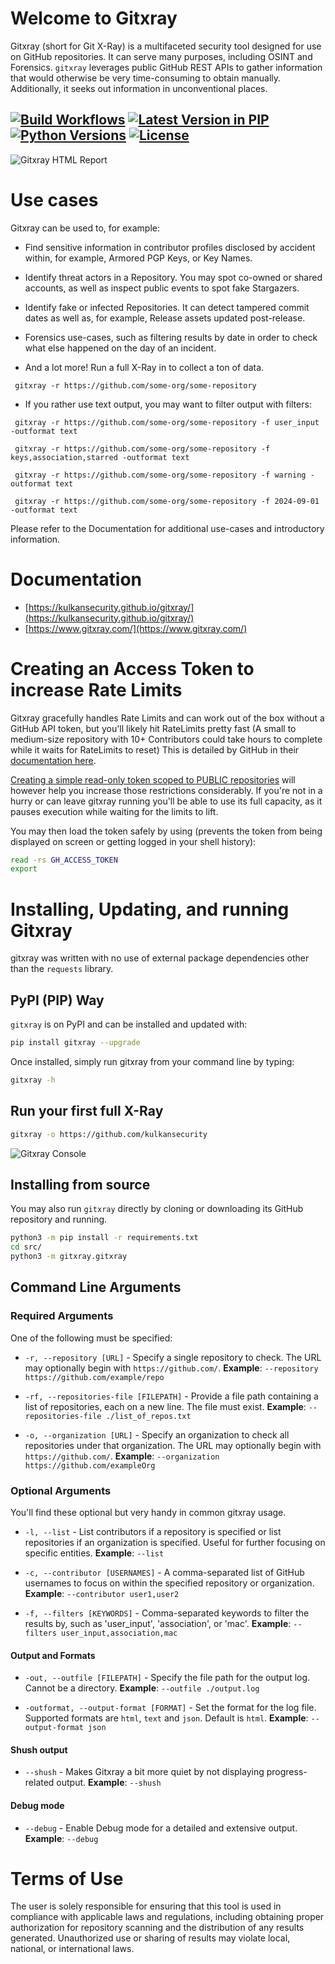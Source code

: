 # Welcome to Gitxray 
Gitxray (short for Git X-Ray) is a multifaceted security tool designed for use on GitHub repositories. It can serve many purposes, including OSINT and Forensics. `gitxray` leverages public GitHub REST APIs to gather information that would otherwise be very time-consuming to obtain manually. Additionally, it seeks out information in unconventional places.

[![Build Workflows](https://github.com/kulkansecurity/gitxray/actions/workflows/ci.yml/badge.svg?branch=main)](https://github.com/kulkansecurity/gitxray) [![Latest Version in PIP](https://img.shields.io/pypi/v/gitxray.svg)](https://pypi.org/project/gitxray) [![Python Versions](https://img.shields.io/pypi/pyversions/gitxray.svg)](https://pypi.org/project/gitxray) [![License](https://img.shields.io/pypi/l/gitxray.svg)](https://github.com/kulkansecurity/gitxray/blob/main/LICENSE) 
--- 
![Gitxray HTML Report](https://kulkansecurity.github.io/gitxray/images/html_report_gitxray.png "Gitxray HTML Report")
<div style="clear: both;"></div>

# Use cases
Gitxray can be used to, for example:

- Find sensitive information in contributor profiles disclosed by accident within, for example, Armored PGP Keys, or Key Names.

- Identify threat actors in a Repository. You may spot co-owned or shared accounts, as well as inspect public events to spot fake Stargazers.

- Identify fake or infected Repositories. It can detect tampered commit dates as well as, for example, Release assets updated post-release.

- Forensics use-cases, such as filtering results by date in order to check what else happened on the day of an incident.

- And a lot more! Run a full X-Ray in to collect a ton of data.

` gitxray -r https://github.com/some-org/some-repository`

- If you rather use text output, you may want to filter output with filters:

` gitxray -r https://github.com/some-org/some-repository -f user_input -outformat text`

` gitxray -r https://github.com/some-org/some-repository -f keys,association,starred -outformat text`

` gitxray -r https://github.com/some-org/some-repository -f warning -outformat text`

` gitxray -r https://github.com/some-org/some-repository -f 2024-09-01 -outformat text`

Please refer to the Documentation for additional use-cases and introductory information.

# Documentation
- [https://kulkansecurity.github.io/gitxray/](https://kulkansecurity.github.io/gitxray/)
- [https://www.gitxray.com/](https://www.gitxray.com/)

# Creating an Access Token to increase Rate Limits

Gitxray gracefully handles Rate Limits and can work out of the box without a GitHub API token, but you'll likely hit RateLimits pretty fast (A small to medium-size repository with 10+ Contributors could take hours to complete while it waits for RateLimits to reset) This is detailed by GitHub in their [documentation here](https://docs.github.com/en/rest/using-the-rest-api/rate-limits-for-the-rest-api?apiVersion=2022-11-28#primary-rate-limit-for-unauthenticated-users). 

[Creating a simple read-only token scoped to PUBLIC repositories](https://docs.github.com/en/authentication/keeping-your-account-and-data-secure/managing-your-personal-access-tokens#creating-a-fine-grained-personal-access-token) will however help you increase those restrictions considerably. If you're not in a hurry or can leave gitxray running you'll be able to use its full capacity, as it pauses execution while waiting for the limits to lift.

You may then load the token safely by using (prevents the token from being displayed on screen or getting logged in your shell history):

```bash
read -rs GH_ACCESS_TOKEN
export
```

# Installing, Updating, and running Gitxray

gitxray was written with no use of external package dependencies other than the `requests` library.

## PyPI (PIP) Way

`gitxray` is on PyPI and can be installed and updated with:

```bash
pip install gitxray --upgrade
```

Once installed, simply run gitxray from your command line by typing:
```bash
gitxray -h
```

## Run your first full X-Ray
```bash
gitxray -o https://github.com/kulkansecurity
```

![Gitxray Console](https://kulkansecurity.github.io/gitxray/images/console_gitxray.png "Gitxray Console") 
<div style="clear: both;"></div>

## Installing from source

You may also run `gitxray` directly by cloning or downloading its GitHub repository and running.

```bash
python3 -m pip install -r requirements.txt
cd src/
python3 -m gitxray.gitxray
```

## Command Line Arguments

### Required Arguments

One of the following must be specified:

* `-r, --repository [URL]` - Specify a single repository to check. The URL may optionally begin with `https://github.com/`. **Example**: `--repository https://github.com/example/repo`

* `-rf, --repositories-file [FILEPATH]` - Provide a file path containing a list of repositories, each on a new line. The file must exist. **Example**: `--repositories-file ./list_of_repos.txt`

* `-o, --organization [URL]` - Specify an organization to check all repositories under that organization. The URL may optionally begin with `https://github.com/`. **Example**: `--organization https://github.com/exampleOrg`

### Optional Arguments

You'll find these optional but very handy in common gitxray usage.

- `-l, --list` - List contributors if a repository is specified or list repositories if an organization is specified. Useful for further focusing on specific entities. **Example**: `--list`

- `-c, --contributor [USERNAMES]` - A comma-separated list of GitHub usernames to focus on within the specified repository or organization. **Example**: `--contributor user1,user2`

- `-f, --filters [KEYWORDS]` - Comma-separated keywords to filter the results by, such as 'user_input', 'association', or 'mac'. **Example**: `--filters user_input,association,mac`

#### Output and Formats

- `-out, --outfile [FILEPATH]` - Specify the file path for the output log. Cannot be a directory. **Example**: `--outfile ./output.log`

- `-outformat, --output-format [FORMAT]` - Set the format for the log file. Supported formats are `html`, `text` and `json`. Default is `html`. **Example**: `--output-format json`

#### Shush output

- `--shush` - Makes Gitxray a bit more quiet by not displaying progress-related output. **Example**: `--shush`

#### Debug mode

- `--debug` - Enable Debug mode for a detailed and extensive output. **Example**: `--debug`
  
# Terms of Use

The user is solely responsible for ensuring that this tool is used in compliance with applicable laws and regulations, including obtaining proper authorization for repository scanning and the distribution of any results generated. Unauthorized use or sharing of results may violate local, national, or international laws.

